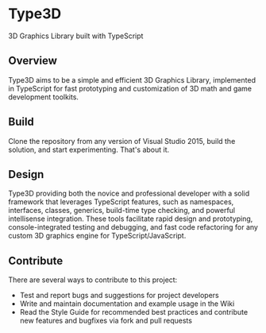 # Type3D
3D Graphics Library built with TypeScript

## Overview
Type3D aims to be a simple and efficient 3D Graphics Library, implemented in TypeScript for fast prototyping and customization of 3D math and game development toolkits.

## Build
Clone the repository from any version of Visual Studio 2015, build the solution, and start experimenting. That's about it.

## Design
Type3D providing both the novice and professional developer with a solid framework that leverages TypeScript features, such as namespaces, interfaces, classes, generics, build-time type checking, and powerful intellisense integration. These tools facilitate rapid design and prototyping, console-integrated testing and debugging, and fast code refactoring for any custom 3D graphics engine for TypeScript/JavaScript.

## Contribute
There are several ways to contribute to this project:
* Test and report bugs and suggestions for project developers
* Write and maintain documentation and example usage in the Wiki
* Read the Style Guide for recommended best practices and contribute new features and bugfixes via fork and pull requests
